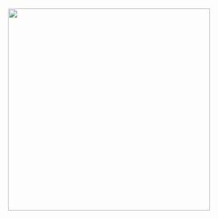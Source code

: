 <br/>
<br/>
<div align="center">
<img src="https://cdn.discordapp.com/attachments/906797499073843210/1043452035099525150/Qbit_3.png" width="400px">
</div>
<br/>
<br/>
